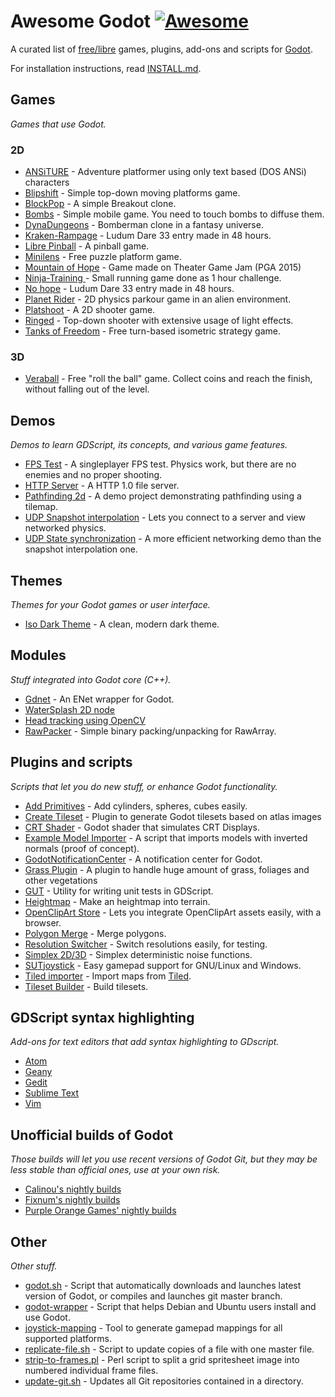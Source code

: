 # Awesome Godot [![Awesome](https://cdn.rawgit.com/sindresorhus/awesome/d7305f38d29fed78fa85652e3a63e154dd8e8829/media/badge.svg)](https://github.com/sindresorhus/awesome)

A curated list of [free/libre](https://gnu.org/philosophy/free-sw.html) games, plugins, add-ons and scripts for [Godot](http://godotengine.org).

For installation instructions, read [INSTALL.md](https://github.com/Calinou/awesome-godot/blob/master/INSTALL.md).

## Games

*Games that use Godot.*

### 2D

- [ANSiTURE](https://github.com/w84death/ansiture) -  Adventure platformer using only text based (DOS ANSi) characters
- [Blipshift](https://github.com/wardsky/blipshift) - Simple top-down moving platforms game.
- [BlockPop](https://github.com/vnen/blockpop) - A simple Breakout clone.
- [Bombs](https://github.com/randyyaj/Bombs) - Simple mobile game. You need to touch bombs to diffuse them.
- [DynaDungeons](https://github.com/akien-mga/dynadungeons) - Bomberman clone in a fantasy universe.
- [Kraken-Rampage](https://github.com/randyyaj/Kraken-Rampage) - Ludum Dare 33 entry made in 48 hours.
- [Libre Pinball](https://github.com/Calinou/libre-pinball) - A pinball game.
- [Minilens](http://kobuge-games.github.io/minilens/) - Free puzzle platform game.
- [Mountain of Hope](https://github.com/w84death/mountain-of-hope) - Game made on Theater Game Jam (PGA 2015)
- [Ninja-Training
](https://github.com/KOBUGE-Games/Ninja-Training) - Small running game done as 1 hour challenge.
- [No hope](https://github.com/sergicollado/no_hope_LD33) - Ludum Dare 33 entry made in 48 hours.
- [Planet Rider](https://github.com/FEDE0D/Planet-Rider) - 2D physics parkour game in an alien environment.
- [Platshoot](https://github.com/Calinou/platshoot) - A 2D shooter game.
- [Ringed](https://github.com/KOBUGE-Games/ringed) - Top-down shooter with extensive usage of light effects.
- [Tanks of Freedom](https://github.com/w84death/Tanks-of-Freedom) - Free turn-based isometric strategy game.

### 3D

- [Veraball](https://github.com/Veraball/veraball) - Free "roll the ball" game. Collect coins and reach the finish, without falling out of the level.

## Demos

*Demos to learn GDScript, its concepts, and various game features.*

- [FPS Test](https://github.com/Calinou/fps-test) - A singleplayer FPS test. Physics work, but there are no enemies and no proper shooting.
- [HTTP Server](https://github.com/KOBUGE-Games/godot-httpd) - A HTTP 1.0 file server.
- [Pathfinding 2d](https://github.com/FEDE0D/godot-pathfinding2d-demo) - A demo project demonstrating pathfinding using a tilemap.
- [UDP Snapshot interpolation](https://github.com/jrimclean/godot-snapshot-interpolation-demo) - Lets you connect to a server and view networked physics.
- [UDP State synchronization](https://github.com/jrimclean/godot-state-sync-demo) - A more efficient networking demo than the snapshot interpolation one.

## Themes

*Themes for your Godot games or user interface.*

- [Iso Dark Theme](https://github.com/GalanCM/Iso-Themes) - A clean, modern dark theme.

## Modules

*Stuff integrated into Godot core (C++).*

- [Gdnet](https://github.com/jrimclean/gdnet) - An ENet wrapper for Godot.
- [WaterSplash 2D node](https://github.com/laverneth/WaterSplash)
- [Head tracking using OpenCV](https://github.com/antarktikali/godot-opencv-gpu-perspective)
- [RawPacker](https://github.com/jrimclean/rawpacker) - Simple binary packing/unpacking for RawArray.

## Plugins and scripts

*Scripts that let you do new stuff, or enhance Godot functionality.*

- [Add Primitives](https://github.com/TheHX/add_primitives) - Add cylinders, spheres, cubes easily.
- [Create Tileset](https://github.com/vinod8990/godot_plugins) - Plugin to generate Godot tilesets based on atlas images
- [CRT Shader](https://github.com/henriquelalves/SimpleGodotCRTShader) - Godot shader that simulates CRT Displays.
- [Example Model Importer](https://github.com/TheHX/godot_examples) - A script that imports models with inverted normals (proof of concept).
- [GodotNotificationCenter](https://github.com/didier-v/GodotNotificationCenter) - A notification center for Godot.
- [Grass Plugin](https://github.com/marcosbitetti/grass_plugin_4_godot) - A plugin to handle huge amount of grass, foliages and other vegetations
- [GUT](https://bitbucket.org/bitwes/gut/overview) - Utility for writing unit tests in GDScript.
- [Heightmap](https://gist.github.com/TheHX/94a83dea1a0f932d5805) - Make an heightmap into terrain.
- [OpenClipArt Store](https://github.com/vinod8990/godot_plugins/tree/master/OpenClipArt_Store) - Lets you integrate OpenClipArt assets easily, with a browser.
- [Polygon Merge](https://github.com/ScyDev/Godot-Scripts) - Merge polygons.
- [Resolution Switcher](https://github.com/vinod8990/godot_plugins) - Switch resolutions easily, for testing.
- [Simplex 2D/3D](https://github.com/OvermindDL1/Godot-Helpers) - Simplex deterministic noise functions.
- [SUTjoystick](https://gitlab.com/shine-upon-thee/joystick) - Easy gamepad support for GNU/Linux and Windows.
- [Tiled importer](https://github.com/MrGreenTea/GodotTiledImporter) - Import maps from [Tiled](http://mapeditor.org).
- [Tileset Builder](https://gist.github.com/Calinou/27e979ab0a35500c3381) - Build tilesets.

## GDScript syntax highlighting

*Add-ons for text editors that add syntax highlighting to GDscript.*

- [Atom](https://atom.io/packages/lang-gdscript)
- [Geany](https://github.com/haimat/GDScript-Geany)
- [Gedit](https://github.com/haimat/GDScript-gedit)
- [Sublime Text](https://github.com/beefsack/GDScript-sublime)
- [Vim](https://github.com/quabug/vim-gdscript)

## Unofficial builds of Godot

*Those builds will let you use recent versions of Godot Git, but they may be less stable than official ones, use at your own risk.*

- [Calinou's nightly builds](http://archive.hugo.pro/godot/)
- [Fixnum's nightly builds](http://fixnum.org/godot/)
- [Purple Orange Games' nightly builds](http://purpleorangegames.com/godot/)

## Other

*Other stuff.*

- [godot.sh](https://github.com/adolson/godot-stuff/blob/master/godot.sh) - Script that automatically downloads and launches latest version of Godot, or compiles and launches git master branch.
- [godot-wrapper](https://github.com/nsrosenqvist/godot-wrapper.git) - Script that helps Debian and Ubuntu users install and use Godot.
- [joystick-mapping](https://github.com/Hinsbart/joystick-mapping) - Tool to generate gamepad mappings for all supported platforms.
- [replicate-file.sh](https://github.com/adolson/godot-stuff/blob/master/replicate-file.sh) - Script to update copies of a file with one master file.
- [strip-to-frames.pl](https://github.com/adolson/godot-stuff/blob/master/strip-to-frames.pl) - Perl script to split a grid spritesheet image into numbered individual frame files.
- [update-git.sh](https://gist.github.com/Calinou/93938dc92484bc5e89f0) - Updates all Git repositories contained in a directory.
